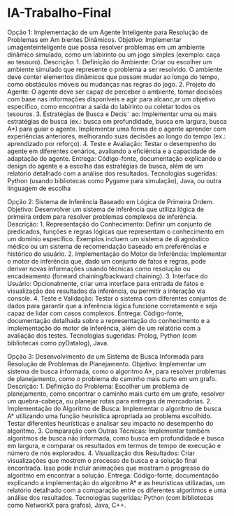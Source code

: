 # IA-Trabalho-Final

Opção 1: Implementação de um Agente Inteligente para Resolução de Problemas em Am
bientes Dinâmicos.
Objetivo: Implementar umagenteinteligente que possa resolver problemas em um ambiente dinâmico simulado, como um labirinto ou um jogo simples (exemplo: caça ao tesouro).
Descrição:
    1. Definição do Ambiente: Criar ou escolher um ambiente simulado que represente o problema a ser resolvido. O ambiente deve conter elementos dinâmicos que possam mudar ao longo do tempo, como obstáculos móveis ou mudanças nas regras do jogo.
    2. Projeto do Agente: O agente deve ser capaz de perceber o ambiente, tomar decisões com base nas informações disponíveis e agir para alcanc¸ar um objetivo específico, como encontrar a saída do labirinto ou coletar todos os tesouros.
    3. Estratégias de Busca e Decis˜ ao: Implementar uma ou mais estratégias de busca (ex.: busca em profundidade, busca em largura, busca A*) para guiar o agente. Implementar uma forma de o agente aprender com experiências anteriores, melhorando suas decisões ao longo do tempo (ex.: aprendizado por reforço).
    4. Teste e Avaliação: Testar o desempenho do agente em diferentes cenários, avaliando a eficiência e a capacidade de adaptação do agente.
    Entrega: Código-fonte, documentação explicando o design do agente e a escolha das estratégias de busca, além de um relatório detalhado com a análise dos resultados.
    Tecnologias sugeridas: Python (usando bibliotecas como Pygame para simulação), Java, ou outra linguagem de escolha

Opção 2: Sistema de Inferência Baseado em Lógica de Primeira Ordem.
Objetivo: Desenvolver um sistema de inferência que utiliza lógica de primeira ordem para resolver problemas complexos de inferência.
Descrição:
    1. Representação do Conhecimento: Definir um conjunto de predicados, funções e regras lógicas
    que representam o conhecimento em um domínio específico. Exemplos incluem um sistema de di
    agnóstico médico ou um sistema de recomendação baseado em preferências e histórico do usuário.
    2. Implementação do Motor de Inferência: Implementar o motor de inferência que, dado um conjunto de fatos e regras, pode derivar novas informações usando técnicas como resolução ou encadeamento (forward chaining/backward chaining).
    3. Interface do Usuário: Opcionalmente, criar uma interface para entrada de fatos e visualização dos resultados da inferência, ou permitir a interação via console.
    4. Teste e Validação: Testar o sistema com diferentes conjuntos de dados para garantir que a inferência lógica funcione corretamente e seja capaz de lidar com casos complexos.
    Entrega: Código-fonte, documentação detalhada sobre a representação do conhecimento e a implementação do motor de inferência, além de um relatório com a avaliação dos testes. 
    Tecnologias sugeridas: Prolog, Python (com bibliotecas como pyDatalog), Java.


Opção 3: Desenvolvimento de um Sistema de Busca Informada para Resolução de Problemas de Planejamento.
Objetivo: Implementar um sistema de busca informada, como o algoritmo A*, para resolver problemas de planejamento, como o problema do caminho mais curto em um grafo.
Descrição:
    1. Definição do Problema: Escolher um problema de planejamento, como encontrar o caminho mais curto em um grafo, resolver um quebra-cabeça, ou planejar rotas para entregas de mercadorias.
    2. Implementação do Algoritmo de Busca: Implementar o algoritmo de busca A* utilizando uma função heurística apropriada ao problema escolhido. Testar diferentes heurísticas e analisar seu impacto no desempenho do algoritmo.
    3. Comparação com Outras Técnicas: Implementar também algoritmos de busca não informada,
    como busca em profundidade e busca em largura, e comparar os resultados em termos de tempo
    de execução e número de nós explorados.
    4. Visualização dos Resultados: Criar visualizações que mostrem o processo de busca e a solução final encontrada. Isso pode incluir animações que mostram o progresso do algoritmo em encontrar a solução.
    Entrega: Código-fonte, documentação explicando a implementação do algoritmo A* e as heurísticas utilizadas, um relatório detalhado com a comparação entre os diferentes algoritmos e uma análise dos resultados.
    Tecnologias sugeridas: Python (com bibliotecas como NetworkX para grafos), Java, C++.